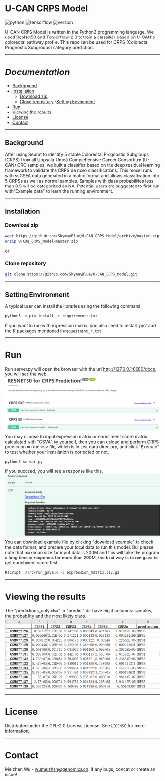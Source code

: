 # U-CAN CRPS Model
![python](https://img.shields.io/badge/Python%20tested-3.9.x%20-blue)
![tensorflow](https://img.shields.io/badge/tensorflow%20tested-2.9.x%20-blue)
![version](https://img.shields.io/badge/version-v.1.0.0-blue)

U-CAN CRPS Model is written in the Python3 programming language. We used ResNet50 and Tensorflow-2.3 to train a classifier based on U-CAN's colorectal pathway profile. This repo can be used for CRPS (Colorectal Prognostic Subgroups) category prediction.


---

# _Documentation_

- [Background](#Background)
- [Installation](#installation)
  - [Download zip](#Download-zip)
  - [Clone repository](#Clone-repository)
-[Setting Enviroment](#Setting-Enviroment)
- [Run](#run)
- [Viewing the results](#viewing-the-results)
- [License](#License)
- [Contact](#Contact)

---

## Background
After using Seurat to identify 5 stable Colorectal Prognostic Subgroups (CRPS) from all Uppsala-Umeå Comprehensive Cancer Consortium (U-CAN) CRC samples, we built a classifier based on the deep residual learning framework to validate the CRPS de novo classifications.
This model runs with ssGSEA data generated in a matrix format and allows classification into 5 CRPSs as well as normal samples. Samples with class probabilities less than 0.5 will be categorized as NA. Potential users are suggested to first run with“Example data" to learn the running environment.

---

## Installation

### Download zip
```bash
wget https://github.com/SkymayBlue/U-CAN_CRPS_Model/archive/master.zip
unzip U-CAN_CRPS_Model-master.zip
```
or
### Clone repository
```bash
git clone https://github.com/SkymayBlue/U-CAN_CRPS_Model.git
```

---

## Setting Environment
A typical user can install the libraries using the following command:
``` bash
python3 -m pip install -r requirements.txt
```
If you want to run with expression matrix, you also need to install rpy2 and the R packages mentioned in`requestment_r.txt`

---

# Run
Run server.py will open the browser with the url http://127.0.0.1:8080/docs, you will see the web.![web](img/server_main.png)You may choose to input expresson matrix or enrichment score matrix calculated with "GSVA" by yourself, then you can upload and perform CRPS prediction on the csv file, which is in test data directory, and click "Execute" to test whether your installation is corrected or not.
```bash
python3 server.py
```
If you succeed, you will see a response like this.![response](img/img_2.png)
You can download example file by clicking "download example" to check the data format, and prepare your local data to run this model. But please note that maximun size for input data is 200M and this will take the program a long time to response.
for more than 200M, the best way is to run gsva to get enrichment score first:
``` bash
Rscript ./src/run_gsva.R -i expression_matrix.csv.gz

```

---

# Viewing the results
The "predictions_only.xlsx" in "predict" dir have eight columns: samples, the probability and the most likely class.![result](img/img_3.png)

---
# License
Distributed under the GPL-2.0 License License. See `LICENSE` for more information.

---
# Contact
Meizhen Wu - wumeizhen@genomics.cn.
if any bugs, concat or create an issue!
